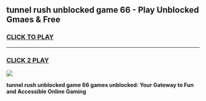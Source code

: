 
## tunnel rush unblocked game 66 - Play Unblocked Gmaes & Free
<h3>
<a href="https://news.freeplayer.one?title=tunnel_rush_unblocked_game_66&ref=23F">CLICK TO PLAY</a></h3>
<hr>

<h3>
<a href="https://news.freeplayer.one?title=tunnel_rush_unblocked_game_66&ref=23F">CLICK 2 PLAY</a>
  
</h3>

<a href="https://news.freeplayer.one?title=tunnel_rush_unblocked_game_66&ref=23F/"><img src="https://clearcache.store/games.png"></a>


**tunnel rush unblocked game 66 games unblocked: Your Gateway to Fun and Accessible Online Gaming**
